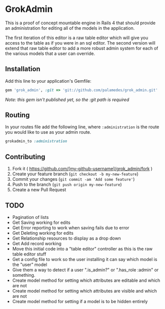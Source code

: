 # GrokAdmin

This is a proof of concept mountable engine in Rails 4 that should provide an administration for editing all of the models in the application. 

The first iteration of this editor is a raw table editor which will give you access to the table as if you were in an sql editor.
The second version will extend that raw table editor to add a more robust admin system for each of the various models that a user can override.

## Installation

Add this line to your application's Gemfile:

```ruby
gem 'grok_admin', :git => 'git://github.com/palamedes/grok_admin.git'
```

_Note: this gem isn't published yet, so the :git path is required_

## Routing

In your routes file add the following line, where `:administration` is the route you would like to use as your admin route.

```ruby
grokadmin_to :administration
```

## Contributing

1. Fork it ( https://github.com/[my-github-username]/grok_admin/fork )
2. Create your feature branch (`git checkout -b my-new-feature`)
3. Commit your changes (`git commit -am 'Add some feature'`)
4. Push to the branch (`git push origin my-new-feature`)
5. Create a new Pull Request


## TODO

  * Pagination of lists
  * Get Saving working for edits
  * Get Error reporting to work when saving fails due to error
  * Get Deleting working for edits
  * Get Relationship resources to display as a drop down
  * Get Add record working
  * Move this initial code into a "table editor" controller as this is the raw table editor stuff
  * Get a config file to work so the user installing it can say which model is the "user" model
  * Give them a way to detect if a user ".is_admin?" or ".has_role :admin" or something.
  * Create model method for setting which attributes are editable and which are not
  * Create model method for setting which attributes are visible and which are not
  * Create model method for setting if a model is to be hidden entirely
  
  
